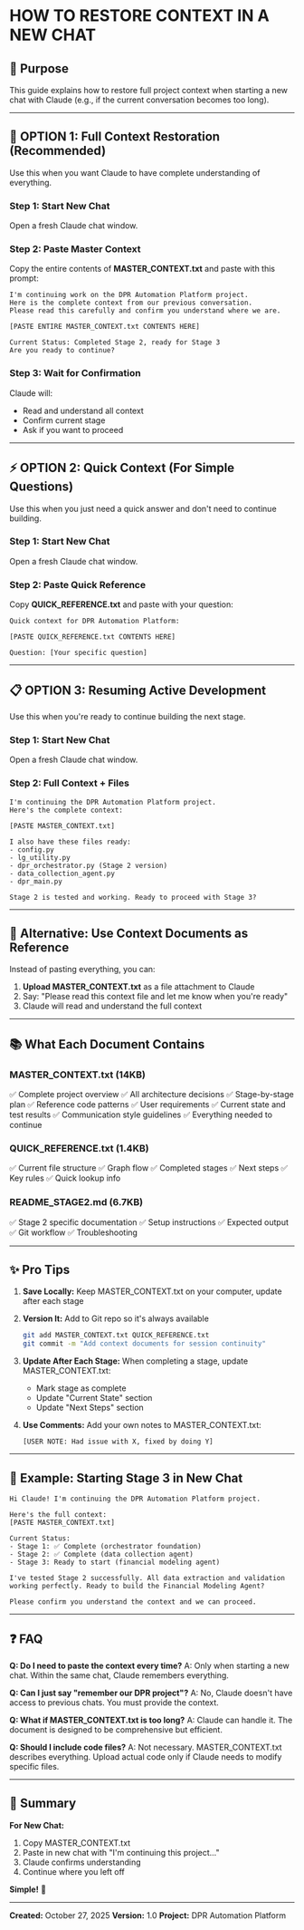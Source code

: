 # HOW TO RESTORE CONTEXT IN A NEW CHAT

## 📌 Purpose
This guide explains how to restore full project context when starting a new chat
with Claude (e.g., if the current conversation becomes too long).

---

## 🎯 OPTION 1: Full Context Restoration (Recommended)

Use this when you want Claude to have complete understanding of everything.

### Step 1: Start New Chat
Open a fresh Claude chat window.

### Step 2: Paste Master Context
Copy the entire contents of **MASTER_CONTEXT.txt** and paste with this prompt:

```
I'm continuing work on the DPR Automation Platform project. 
Here is the complete context from our previous conversation. 
Please read this carefully and confirm you understand where we are.

[PASTE ENTIRE MASTER_CONTEXT.txt CONTENTS HERE]

Current Status: Completed Stage 2, ready for Stage 3
Are you ready to continue?
```

### Step 3: Wait for Confirmation
Claude will:
- Read and understand all context
- Confirm current stage
- Ask if you want to proceed

---

## ⚡ OPTION 2: Quick Context (For Simple Questions)

Use this when you just need a quick answer and don't need to continue building.

### Step 1: Start New Chat
Open a fresh Claude chat window.

### Step 2: Paste Quick Reference
Copy **QUICK_REFERENCE.txt** and paste with your question:

```
Quick context for DPR Automation Platform:

[PASTE QUICK_REFERENCE.txt CONTENTS HERE]

Question: [Your specific question]
```

---

## 📋 OPTION 3: Resuming Active Development

Use this when you're ready to continue building the next stage.

### Step 1: Start New Chat
Open a fresh Claude chat window.

### Step 2: Full Context + Files
```
I'm continuing the DPR Automation Platform project. 
Here's the complete context:

[PASTE MASTER_CONTEXT.txt]

I also have these files ready:
- config.py
- lg_utility.py  
- dpr_orchestrator.py (Stage 2 version)
- data_collection_agent.py
- dpr_main.py

Stage 2 is tested and working. Ready to proceed with Stage 3?
```

---

## 🔧 Alternative: Use Context Documents as Reference

Instead of pasting everything, you can:

1. **Upload MASTER_CONTEXT.txt** as a file attachment to Claude
2. Say: "Please read this context file and let me know when you're ready"
3. Claude will read and understand the full context

---

## 📚 What Each Document Contains

### MASTER_CONTEXT.txt (14KB)
✅ Complete project overview
✅ All architecture decisions
✅ Stage-by-stage plan
✅ Reference code patterns
✅ User requirements
✅ Current state and test results
✅ Communication style guidelines
✅ Everything needed to continue

### QUICK_REFERENCE.txt (1.4KB)
✅ Current file structure
✅ Graph flow
✅ Completed stages
✅ Next steps
✅ Key rules
✅ Quick lookup info

### README_STAGE2.md (6.7KB)
✅ Stage 2 specific documentation
✅ Setup instructions
✅ Expected output
✅ Git workflow
✅ Troubleshooting

---

## ✨ Pro Tips

1. **Save Locally:** Keep MASTER_CONTEXT.txt on your computer, update after each stage

2. **Version It:** Add to Git repo so it's always available
   ```bash
   git add MASTER_CONTEXT.txt QUICK_REFERENCE.txt
   git commit -m "Add context documents for session continuity"
   ```

3. **Update After Each Stage:** When completing a stage, update MASTER_CONTEXT.txt:
   - Mark stage as complete
   - Update "Current State" section
   - Update "Next Steps" section

4. **Use Comments:** Add your own notes to MASTER_CONTEXT.txt:
   ```
   [USER NOTE: Had issue with X, fixed by doing Y]
   ```

---

## 🎯 Example: Starting Stage 3 in New Chat

```
Hi Claude! I'm continuing the DPR Automation Platform project.

Here's the full context:
[PASTE MASTER_CONTEXT.txt]

Current Status:
- Stage 1: ✅ Complete (orchestrator foundation)
- Stage 2: ✅ Complete (data collection agent)
- Stage 3: Ready to start (financial modeling agent)

I've tested Stage 2 successfully. All data extraction and validation 
working perfectly. Ready to build the Financial Modeling Agent?

Please confirm you understand the context and we can proceed.
```

---

## ❓ FAQ

**Q: Do I need to paste the context every time?**
A: Only when starting a new chat. Within the same chat, Claude remembers everything.

**Q: Can I just say "remember our DPR project"?**
A: No, Claude doesn't have access to previous chats. You must provide the context.

**Q: What if MASTER_CONTEXT.txt is too long?**
A: Claude can handle it. The document is designed to be comprehensive but efficient.

**Q: Should I include code files?**
A: Not necessary. MASTER_CONTEXT.txt describes everything. Upload actual code 
only if Claude needs to modify specific files.

---

## 📝 Summary

**For New Chat:**
1. Copy MASTER_CONTEXT.txt
2. Paste in new chat with "I'm continuing this project..."
3. Claude confirms understanding
4. Continue where you left off

**Simple!** 🎯

---

**Created:** October 27, 2025
**Version:** 1.0
**Project:** DPR Automation Platform